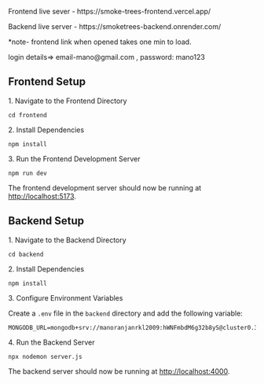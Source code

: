 


<p>Frontend live sever - https://smoke-trees-frontend.vercel.app/</p>
<p>Backend live server - https://smoketrees-backend.onrender.com/</p>

<p>*note- frontend link when opened takes one min to load.</p>

<p>login details=> email-mano@gmail.com  , password: mano123</p>



## Frontend Setup

<p>1. Navigate to the Frontend Directory</p>
<pre><code>cd frontend</code></pre>

<p>2. Install Dependencies</p>
<pre><code>npm install</code></pre>

<p>3. Run the Frontend Development Server</p>
<pre><code>npm run dev</code></pre>

<p>The frontend development server should now be running at <a href="http://localhost:5173">http://localhost:5173</a>.</p>

## Backend Setup

<p>1. Navigate to the Backend Directory</p>
<pre><code>cd backend</code></pre>

<p>2. Install Dependencies</p>
<pre><code>npm install</code></pre>

<p>3. Configure Environment Variables</p>
<p>Create a <code>.env</code> file in the <code>backend</code> directory and add the following variable:</p>
<pre><code>MONGODB_URL=mongodb+srv://manoranjanrkl2009:hWNFmbdM6g32b8yS@cluster0.3ajpl.mongodb.net/</code></pre>

<p>4. Run the Backend Server</p>
<pre><code>npx nodemon server.js</code></pre>

<p>The backend server should now be running at <a href="http://localhost:4000">http://localhost:4000</a>.</p>
